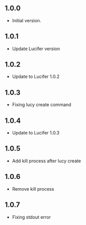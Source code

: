 ## 1.0.0

- Initial version.

## 1.0.1 

- Update Lucifer version

## 1.0.2

- Update to Lucifer 1.0.2

## 1.0.3 

- Fixing lucy create command

## 1.0.4 

- Update to Lucifer 1.0.3

## 1.0.5 

- Add kill process after lucy create

## 1.0.6 

- Remove kill process

## 1.0.7 

- Fixing stdout error

